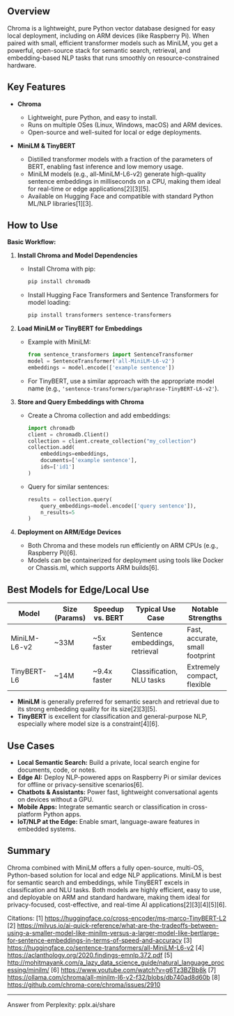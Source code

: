## Overview

Chroma is a lightweight, pure Python vector database designed for easy local deployment, including on ARM devices (like Raspberry Pi). When paired with small, efficient transformer models such as MiniLM, you get a powerful, open-source stack for semantic search, retrieval, and embedding-based NLP tasks that runs smoothly on resource-constrained hardware.

## Key Features

- **Chroma**
  - Lightweight, pure Python, and easy to install.
  - Runs on multiple OSes (Linux, Windows, macOS) and ARM devices.
  - Open-source and well-suited for local or edge deployments.

- **MiniLM & TinyBERT**
  - Distilled transformer models with a fraction of the parameters of BERT, enabling fast inference and low memory usage.
  - MiniLM models (e.g., all-MiniLM-L6-v2) generate high-quality sentence embeddings in milliseconds on a CPU, making them ideal for real-time or edge applications[2][3][5].
  - Available on Hugging Face and compatible with standard Python ML/NLP libraries[1][3].

## How to Use

**Basic Workflow:**

1. **Install Chroma and Model Dependencies**
   - Install Chroma with pip:
     ```bash
     pip install chromadb
     ```
   - Install Hugging Face Transformers and Sentence Transformers for model loading:
     ```bash
     pip install transformers sentence-transformers
     ```

2. **Load MiniLM or TinyBERT for Embeddings**
   - Example with MiniLM:
     ```python
     from sentence_transformers import SentenceTransformer
     model = SentenceTransformer('all-MiniLM-L6-v2')
     embeddings = model.encode(['example sentence'])
     ```
   - For TinyBERT, use a similar approach with the appropriate model name (e.g., `'sentence-transformers/paraphrase-TinyBERT-L6-v2'`).

3. **Store and Query Embeddings with Chroma**
   - Create a Chroma collection and add embeddings:
     ```python
     import chromadb
     client = chromadb.Client()
     collection = client.create_collection("my_collection")
     collection.add(
         embeddings=embeddings,
         documents=['example sentence'],
         ids=['id1']
     )
     ```
   - Query for similar sentences:
     ```python
     results = collection.query(
         query_embeddings=model.encode(['query sentence']),
         n_results=5
     )
     ```

4. **Deployment on ARM/Edge Devices**
   - Both Chroma and these models run efficiently on ARM CPUs (e.g., Raspberry Pi)[6].
   - Models can be containerized for deployment using tools like Docker or Chassis.ml, which supports ARM builds[6].

## Best Models for Edge/Local Use

| Model           | Size (Params) | Speedup vs. BERT | Typical Use Case              | Notable Strengths                |
|-----------------|--------------|------------------|-------------------------------|----------------------------------|
| MiniLM-L6-v2    | ~33M         | ~5x faster       | Sentence embeddings, retrieval| Fast, accurate, small footprint  |
| TinyBERT-L6     | ~14M         | ~9.4x faster     | Classification, NLU tasks     | Extremely compact, flexible      |

- **MiniLM** is generally preferred for semantic search and retrieval due to its strong embedding quality for its size[2][3][5].
- **TinyBERT** is excellent for classification and general-purpose NLP, especially where model size is a constraint[4][6].

## Use Cases

- **Local Semantic Search:** Build a private, local search engine for documents, code, or notes.
- **Edge AI:** Deploy NLP-powered apps on Raspberry Pi or similar devices for offline or privacy-sensitive scenarios[6].
- **Chatbots & Assistants:** Power fast, lightweight conversational agents on devices without a GPU.
- **Mobile Apps:** Integrate semantic search or classification in cross-platform Python apps.
- **IoT/NLP at the Edge:** Enable smart, language-aware features in embedded systems.

## Summary

Chroma combined with MiniLM offers a fully open-source, multi-OS, Python-based solution for local and edge NLP applications. MiniLM is best for semantic search and embeddings, while TinyBERT excels in classification and NLU tasks. Both models are highly efficient, easy to use, and deployable on ARM and standard hardware, making them ideal for privacy-focused, cost-effective, and real-time AI applications[2][3][4][5][6].

Citations:
[1] https://huggingface.co/cross-encoder/ms-marco-TinyBERT-L2
[2] https://milvus.io/ai-quick-reference/what-are-the-tradeoffs-between-using-a-smaller-model-like-minilm-versus-a-larger-model-like-bertlarge-for-sentence-embeddings-in-terms-of-speed-and-accuracy
[3] https://huggingface.co/sentence-transformers/all-MiniLM-L6-v2
[4] https://aclanthology.org/2020.findings-emnlp.372.pdf
[5] http://mohitmayank.com/a_lazy_data_science_guide/natural_language_processing/minilm/
[6] https://www.youtube.com/watch?v=g6Tz3BZBb8k
[7] https://ollama.com/chroma/all-minilm-l6-v2-f32/blobs/db740ad8d60b
[8] https://github.com/chroma-core/chroma/issues/2910

---
Answer from Perplexity: pplx.ai/share